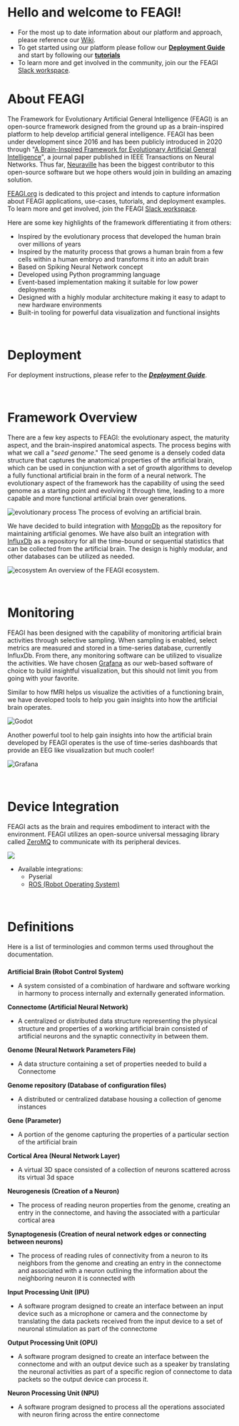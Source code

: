 # Hello and welcome to FEAGI! 

* For the most up to date information about our platform and approach, please reference our [Wiki](https://github.com/feagi/feagi/wiki).
* To get started using our platform please follow our [**Deployment Guide**](https://github.com/feagi/feagi/wiki/Deployment-(for-the-public)) and start by following our [**tutorials**](https://github.com/feagi/feagi/wiki/Tutorials)
* To learn more and get involved in the community, join our the FEAGI [Slack workspace](https://join.slack.com/t/feagi/shared_invite/zt-12ggts9vk-3waU0hembwG3q8sm8HwNpw).

# About FEAGI
The Framework for Evolutionary Artificial General Intelligence (FEAGI) is an open-source framework designed from the 
ground up as a brain-inspired platform to help develop artificial general intelligence. FEAGI has been under development 
since 2016 and has been publicly introduced in 2020 through 
"[A Brain-Inspired Framework for Evolutionary Artificial General Intelligence](https://ieeexplore.ieee.org/document/9034490)", 
a journal paper published in IEEE Transactions on Neural Networks. Thus far, [Neuraville](https://neuraville.com) has 
been the biggest contributor to this open-source software but we hope others would join in building an amazing solution.

[FEAGI.org](https://feagi.org) is dedicated to this project and intends to capture information about FEAGI applications, 
use-cases, tutorials, and deployment examples. To learn more and get involved, join the FEAGI [Slack workspace](https://join.slack.com/t/feagi/shared_invite/zt-12ggts9vk-3waU0hembwG3q8sm8HwNpw).

Here are some key highlights of the framework differentiating it from others:
* Inspired by the evolutionary process that developed the human brain over millions of years
* Inspired by the maturity process that grows a human brain from a few cells within a human embryo and transforms it 
  into an adult brain
* Based on Spiking Neural Network concept
* Developed using Python programming language
* Event-based implementation making it suitable for low power deployments
* Designed with a highly modular architecture making it easy to adapt to new hardware environments
* Built-in tooling for powerful data visualization and functional insights 

&nbsp;
# Deployment
For deployment instructions, please refer to the ***[Deployment Guide](./DEPLOY.md)***.

&nbsp;
# Framework Overview
There are a few key aspects to FEAGI: the evolutionary aspect, the maturity aspect, and the brain-inspired anatomical 
aspects. The process begins with what we call a "*seed genome*." The seed genome is a densely coded data structure that 
captures the anatomical properties of the artificial brain, which can be used in conjunction with a set of growth algorithms 
to develop a fully functional artificial brain in the form of a neural network. The evolutionary aspect of the framework 
has the capability of using the seed genome as a starting point and evolving it through time, leading to a more capable 
and more functional artificial brain over generations.

![evolutionary process](_static/evolutionary_process.png)
The process of evolving an artificial brain.

We have decided to build integration with [MongoDb](https://www.mongodb.com) as the repository for maintaining 
artificial genomes. We have also built an integration with [InfluxDb](https://www.influxdata.com/products/influxdb/) as a 
repository for all the time-bound or sequential statistics that can be collected from the artificial brain. The design 
is highly modular, and other databases can be utilized as needed.

![ecosystem](_static/ecosystem.png)
An overview of the FEAGI ecosystem.

&nbsp;
# Monitoring
FEAGI has been designed with the capability of monitoring artificial brain activities through selective sampling. 
When sampling is enabled, select metrics are measured and stored in a time-series database, currently InfluxDb. From 
there, any monitoring software can be utilized to visualize the activities. We have chosen [Grafana](https://grafana.com) 
as our web-based software of choice to build insightful visualization, but this should not limit you from going with your 
favorite.


Similar to how fMRI helps us visualize the activities of a functioning brain, we have developed tools to help you gain
insights into how the artificial brain operates.

![Godot](_static/display_godot.gif)


Another powerful tool to help gain insights into how the artificial brain developed by FEAGI operates is the use of 
time-series dashboards that provide an EEG like visualization but much cooler!

![Grafana](_static/monitoring.png "Monitoring the activity of the artificial brain.")

&nbsp;
# Device Integration
FEAGI acts as the brain and requires embodiment to interact with the environment. FEAGI utilizes an open-source universal 
messaging library called [ZeroMQ](https://zeromq.org/) to communicate with its peripheral devices. 

![](_static/zmq.png)

* Available integrations:
  * Pyserial
  * [ROS (Robot Operating System)](third_party/gazebo/smart_car/README.md)
  
&nbsp;
# Definitions
Here is a list of terminologies and common terms used throughout the documentation. 
###

**Artificial Brain (Robot Control System)**
* A system consisted of a combination of hardware and software working in harmony to process internally and externally 
  generated information.

**Connectome (Artificial Neural Network)**
* A centralized or distributed data structure representing the physical structure and properties of a working artificial 
  brain consisted of artificial neurons and the synaptic connectivity in between them.

**Genome (Neural Network Parameters File)**
* A data structure containing a set of properties needed to build a Connectome

**Genome repository (Database of configuration files)**
* A distributed or centralized database housing a collection of genome instances

**Gene (Parameter)**
* A portion of the genome capturing the properties of a particular section of the artificial brain

**Cortical Area (Neural Network Layer)**
* A virtual 3D space consisted of a collection of neurons scattered across its virtual 3d space

**Neurogenesis (Creation of a Neuron)**
* The process of reading neuron properties from the genome, creating an entry in the connectome, and having the 
  associated with a particular cortical area

**Synaptogenesis (Creation of neural network edges or connecting between neurons)**
* The process of reading rules of connectivity from a neuron to its neighbors from the genome and creating an entry in 
  the connectome and associated with a neuron outlining the information about the neighboring neuron it is connected with

**Input Processing Unit (IPU)**
* A software program designed to create an interface between an input device such as a microphone or camera and the 
  connectome by translating the data packets received from the input device to a set of neuronal stimulation as part 
  of the connectome

**Output Processing Unit (OPU)**
* A software program designed to create an interface between the connectome and with an output device such as a speaker by 
  translating the neuronal activities as part of a specific region of connectome to data packets so the output device 
  can process it.

**Neuron Processing Unit (NPU)**
* A software program designed to process all the operations associated with neuron firing across the entire connectome
